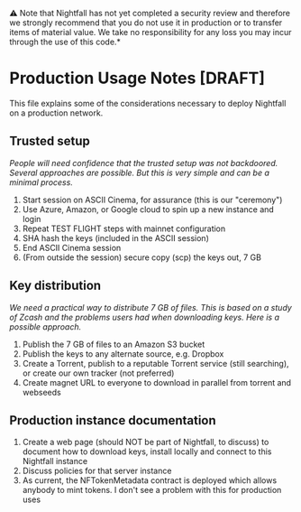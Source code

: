 :warning: Note that Nightfall has not yet completed a security review and therefore we strongly recommend that you do not use it in production or to transfer items of material value. We take no responsibility for any loss you may incur through the use of this code.*

# Production Usage Notes [DRAFT]

This file explains some of the considerations necessary to deploy Nightfall on a production network.

## Trusted setup

*People will need confidence that the trusted setup was not backdoored. Several approaches are possible. But this is very simple and can be a minimal process.*

   1. Start session on ASCII Cinema, for assurance (this is our "ceremony")
   2. Use Azure, Amazon, or Google cloud to spin up a new instance and login
   2. Repeat TEST FLIGHT steps with mainnet configuration
   3. SHA hash the keys (included in the ASCII session)
   4. End ASCII Cinema session
   5. (From outside the session) secure copy (scp) the keys out, 7 GB

## Key distribution

*We need a practical way to distribute 7 GB of files. This is based on a study of Zcash and the problems users had when downloading keys. Here is a possible approach.*

   1. Publish the 7 GB of files to an Amazon S3 bucket
   2. Publish the keys to any alternate source, e.g. Dropbox
   3. Create a Torrent, publish to a reputable Torrent service (still searching), or create our own tracker (not preferred)
   4. Create magnet URL to everyone to download in parallel from torrent and webseeds

## Production instance documentation

   1. Create a web page (should NOT be part of Nightfall, to discuss) to document how to download keys, install locally and connect to this Nightfall instance
   2. Discuss policies for that server instance
   3. As current, the NFTokenMetadata contract is deployed which allows anybody to mint tokens. I don't see a problem with this for production uses
